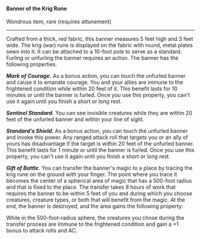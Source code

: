 #### Banner of the Krig Rune

Wondrous item, rare (requires attunement)

---

Crafted from a thick, red fabric, this banner measures 5 feet high and 3 feet wide. The krig (war) rune is displayed on the fabric with round, metal plates sewn into it. It can be attached to a 10-foot pole to serve as a standard. Furling or unfurling the banner requires an action. The banner has the following properties.

***Mark of Courage.*** As a bonus action, you can touch the unfurled banner and cause it to emanate courage. You and your allies are immune to the frightened condition while within 20 feet of it. This benefit lasts for 10 minutes or until the banner is furled. Once you use this property, you can't use it again until you finish a short or long rest.

***Sentinel Standard.*** You can see invisible creatures while they are within 20 feet of the unfurled banner and within your line of sight.

***Standard's Shield.*** As a bonus action, you can touch the unfurled banner and invoke this power. Any ranged attack roll that targets you or an ally of yours has disadvantage if the target is within 20 feet of the unfurled banner. This benefit lasts for 1 minute or until the banner is furled. Once you use this property, you can't use it again until you finish a short or long rest.

***Gift of Battle.*** You can transfer the banner's magic to a place by tracing the krig rune on the ground with your finger. The point where you trace it becomes the center of a spherical area of magic that has a 500-foot radius and that is fixed to the place. The transfer takes 8 hours of work that requires the banner to be within 5 feet of you and during which you choose creatures, creature types, or both that will benefit from the magic. At the end, the banner is destroyed, and the area gains the following property:

While in the 500-foot-radius sphere, the creatures you chose during the transfer process are immune to the frightened condition and gain a +1 bonus to attack rolls and AC.